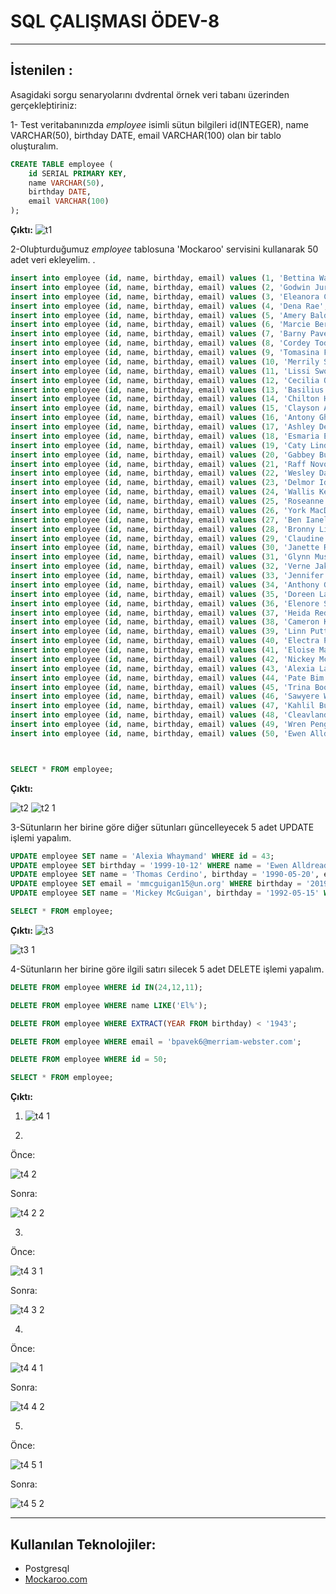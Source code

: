 ﻿# SQL ÇALIŞMASI ÖDEV-8
---
## İstenilen : 

Asagidaki sorgu senaryolarını dvdrental örnek veri tabanı üzerinden gerçekleþtiriniz:

1- Test veritabanınızda *employee* isimli sütun bilgileri id(INTEGER), name VARCHAR(50), birthday DATE, email VARCHAR(100) olan bir tablo oluşturalım.



```sql
CREATE TABLE employee (
    id SERIAL PRIMARY KEY,
    name VARCHAR(50),
    birthday DATE,
    email VARCHAR(100)
);
```

**Çıktı:**
![t1](https://github.com/ozlemkrblt/patika-dev-projects/assets/46456721/5c7ed428-8d72-4112-921c-ef74b199d154)


2-Oluþturduğumuz *employee* tablosuna 'Mockaroo' servisini kullanarak 50 adet veri ekleyelim.
.

```sql
insert into employee (id, name, birthday, email) values (1, 'Bettina Wavish', '12/11/2019', 'bwavish0@ox.ac.uk');
insert into employee (id, name, birthday, email) values (2, 'Godwin Jurisic', '09/06/1960', 'gjurisic1@forbes.com');
insert into employee (id, name, birthday, email) values (3, 'Eleanora Comello', '03/01/1942', 'ecomello2@chron.com');
insert into employee (id, name, birthday, email) values (4, 'Dena Rae', '05/10/1992', 'drae3@deviantart.com');
insert into employee (id, name, birthday, email) values (5, 'Amery Balderson', '28/11/1978', 'abalderson4@jimdo.com');
insert into employee (id, name, birthday, email) values (6, 'Marcie Berends', '17/04/1981', 'mberends5@g.co');
insert into employee (id, name, birthday, email) values (7, 'Barny Pavek', '11/02/1993', 'bpavek6@merriam-webster.com');
insert into employee (id, name, birthday, email) values (8, 'Cordey Todarello', '14/08/1939', 'ctodarello7@exblog.jp');
insert into employee (id, name, birthday, email) values (9, 'Tomasina Falkingham', '10/05/1933', 'tfalkingham8@wikimedia.org');
insert into employee (id, name, birthday, email) values (10, 'Merrily Stollhofer', '02/11/1952', 'mstollhofer9@taobao.com');
insert into employee (id, name, birthday, email) values (11, 'Lissi Sworne', '06/10/1960', 'lswornea@hugedomains.com');
insert into employee (id, name, birthday, email) values (12, 'Cecilia Ovill', '10/12/2002', 'covillb@newyorker.com');
insert into employee (id, name, birthday, email) values (13, 'Basilius Haselup', '16/08/2019', 'bhaselupc@europa.eu');
insert into employee (id, name, birthday, email) values (14, 'Chilton Hancox', '24/06/1991', 'chancoxd@altervista.org');
insert into employee (id, name, birthday, email) values (15, 'Clayson Amiss', '06/06/2015', 'camisse@geocities.com');
insert into employee (id, name, birthday, email) values (16, 'Antony Gheorghie', '09/09/1946', 'agheorghief@free.fr');
insert into employee (id, name, birthday, email) values (17, 'Ashley Dello', '09/10/1991', 'adellog@jimdo.com');
insert into employee (id, name, birthday, email) values (18, 'Esmaria Ewington', '01/08/1931', 'eewingtonh@ehow.com');
insert into employee (id, name, birthday, email) values (19, 'Caty Lindenboim', '06/07/1975', 'clindenboimi@domainmarket.com');
insert into employee (id, name, birthday, email) values (20, 'Gabbey Bulfoot', '18/12/1990', 'gbulfootj@bbb.org');
insert into employee (id, name, birthday, email) values (21, 'Raff Novotni', '01/10/2010', 'rnovotnik@disqus.com');
insert into employee (id, name, birthday, email) values (22, 'Wesley Daymont', '14/12/2005', 'wdaymontl@printfriendly.com');
insert into employee (id, name, birthday, email) values (23, 'Delmor Idale', '16/04/1988', 'didalem@house.gov');
insert into employee (id, name, birthday, email) values (24, 'Wallis Kenney', '18/02/1956', 'wkenneyn@hhs.gov');
insert into employee (id, name, birthday, email) values (25, 'Roseanne Nason', '01/03/2011', 'rnasono@google.com.br');
insert into employee (id, name, birthday, email) values (26, 'York MacDonagh', '01/11/1995', 'ymacdonaghp@w3.org');
insert into employee (id, name, birthday, email) values (27, 'Ben Ianelli', '07/03/2020', 'bianelliq@redcross.org');
insert into employee (id, name, birthday, email) values (28, 'Bronny Lindelof', '09/09/1970', 'blindelofr@mtv.com');
insert into employee (id, name, birthday, email) values (29, 'Claudine Izkovitz', '03/03/2015', 'cizkovitzs@java.com');
insert into employee (id, name, birthday, email) values (30, 'Janette Ruddin', '04/12/1993', 'jruddint@imgur.com');
insert into employee (id, name, birthday, email) values (31, 'Glynn Musla', '31/01/1943', 'gmuslau@cyberchimps.com');
insert into employee (id, name, birthday, email) values (32, 'Verne Jakaway', '16/03/1966', 'vjakawayv@tinyurl.com');
insert into employee (id, name, birthday, email) values (33, 'Jennifer Jacobowits', '31/08/1987', 'jjacobowitsw@constantcontact.com');
insert into employee (id, name, birthday, email) values (34, 'Anthony Garrison', '22/04/1938', 'agarrisonx@taobao.com');
insert into employee (id, name, birthday, email) values (35, 'Doreen Lawerence', '29/07/1942', 'dlawerencey@istockphoto.com');
insert into employee (id, name, birthday, email) values (36, 'Elenore Sey', '03/06/2020', 'eseyz@mapy.cz');
insert into employee (id, name, birthday, email) values (37, 'Heida Redfern', '09/06/1969', 'hredfern10@webnode.com');
insert into employee (id, name, birthday, email) values (38, 'Cameron Kedwell', '31/08/2016', 'ckedwell11@jugem.jp');
insert into employee (id, name, birthday, email) values (39, 'Linn Puttergill', '15/09/1944', 'lputtergill12@xinhuanet.com');
insert into employee (id, name, birthday, email) values (40, 'Electra Putson', '21/05/1976', 'eputson13@cnn.com');
insert into employee (id, name, birthday, email) values (41, 'Eloise Mahoney', '11/09/1985', 'emahoney14@va.gov');
insert into employee (id, name, birthday, email) values (42, 'Nickey McGuigan', '02/04/2019', 'nmcguigan15@huffingtonpost.com');
insert into employee (id, name, birthday, email) values (43, 'Alexia Lapre', '09/11/1988', 'alapre16@hhs.gov');
insert into employee (id, name, birthday, email) values (44, 'Pate Bim', '27/03/1966', 'pbim17@redcross.org');
insert into employee (id, name, birthday, email) values (45, 'Trina Boots', '21/04/1966', 'tboots18@un.org');
insert into employee (id, name, birthday, email) values (46, 'Sawyere Whaymand', '06/06/2019', 'swhaymand19@ovh.net');
insert into employee (id, name, birthday, email) values (47, 'Kahlil Bugdall', '16/03/1937', 'kbugdall1a@com.com');
insert into employee (id, name, birthday, email) values (48, 'Cleavland Rawles', '27/09/2001', 'crawles1b@creativecommons.org');
insert into employee (id, name, birthday, email) values (49, 'Wren Pengelley', '11/03/1966', 'wpengelley1c@ebay.co.uk');
insert into employee (id, name, birthday, email) values (50, 'Ewen Alldread', '10/01/1943', 'ealldread1d@slashdot.org');



SELECT * FROM employee;
```

**Çıktı:**

![t2](https://github.com/ozlemkrblt/patika-dev-projects/assets/46456721/7d9d10d8-a9dd-4557-9407-36edb761b799)
![t2 1](https://github.com/ozlemkrblt/patika-dev-projects/assets/46456721/66b2bcc5-3aac-49b7-adb2-8440953260a7)


3-Sütunların her birine göre diğer sütunları güncelleyecek 5 adet UPDATE işlemi yapalım.


```sql
UPDATE employee SET name = 'Alexia Whaymand' WHERE id = 43;
UPDATE employee SET birthday = '1999-10-12' WHERE name = 'Ewen Alldread';
UPDATE employee SET name = 'Thomas Cerdino', birthday = '1990-05-20', email = 'thcer@blog.com' WHERE id=8;
UPDATE employee SET email = 'mmcguigan15@un.org' WHERE birthday = '2019-04-02';
UPDATE employee SET name = 'Mickey McGuigan', birthday = '1992-05-15' WHERE email = 'mmcguigan15@un.org';

SELECT * FROM employee;

```

**Çıktı:**
![t3](https://github.com/ozlemkrblt/patika-dev-projects/assets/46456721/9c17e302-53cc-4621-abb0-12ca259b89a2)

![t3 1](https://github.com/ozlemkrblt/patika-dev-projects/assets/46456721/df1b7d70-650e-4d93-9604-0bdc1f12cf3e)

4-Sütunların her birine göre ilgili satırı silecek 5 adet DELETE işlemi yapalım.

```sql
DELETE FROM employee WHERE id IN(24,12,11);

DELETE FROM employee WHERE name LIKE('El%');

DELETE FROM employee WHERE EXTRACT(YEAR FROM birthday) < '1943';

DELETE FROM employee WHERE email = 'bpavek6@merriam-webster.com';

DELETE FROM employee WHERE id = 50;

SELECT * FROM employee;

```
**Çıktı:**
1.  ![t4 1](https://github.com/ozlemkrblt/patika-dev-projects/assets/46456721/373b70b9-2726-4b99-82cd-f84dddc4e7d3)

2.
Önce: 

![t4 2](https://github.com/ozlemkrblt/patika-dev-projects/assets/46456721/ecbbb6f5-b4e8-4775-b6e4-f3885dc5d51b)

Sonra:

![t4 2 2](https://github.com/ozlemkrblt/patika-dev-projects/assets/46456721/b6dba7e2-0eaf-4423-bdc9-8eab353e1829)

3. 
Önce: 

![t4 3 1](https://github.com/ozlemkrblt/patika-dev-projects/assets/46456721/3111c14e-a471-4fa5-8ca2-94c3c05858f3)

Sonra:

![t4 3 2](https://github.com/ozlemkrblt/patika-dev-projects/assets/46456721/b1d17713-f919-4ca5-baa7-271ea6ab455b)

4.
Önce:

![t4 4 1](https://github.com/ozlemkrblt/patika-dev-projects/assets/46456721/7d7ffdb5-f8e4-460d-ad8a-1e340e3db89c)

Sonra:

![t4 4 2](https://github.com/ozlemkrblt/patika-dev-projects/assets/46456721/535b0de7-ac9d-456b-8f26-08105bb0f6b1)

5.
Önce: 

![t4 5 1](https://github.com/ozlemkrblt/patika-dev-projects/assets/46456721/fddcee6f-7873-4fa5-9ff2-3ebcd72eb880)

Sonra:

![t4 5 2](https://github.com/ozlemkrblt/patika-dev-projects/assets/46456721/a6b966e8-0bef-4529-9060-f61b053a098d)

---

## Kullanılan Teknolojiler:

-  Postgresql
- [Mockaroo.com](https://www.mockaroo.com/) 
